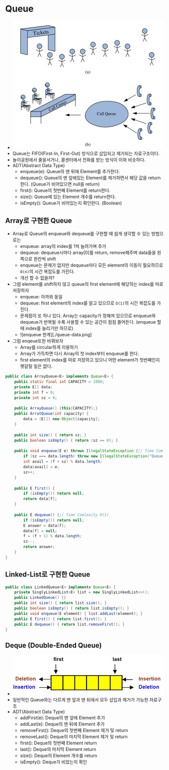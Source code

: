 # Queue
- ![queue](./queue.png)
- Queue는 FIFO(First-In, First-Out) 방식으로 삽입되고 제거되는 자료구조이다.
- 놀이공원에서 줄을서거나, 콜센터에서 전화를 받는 방식이 이와 비슷하다.
- ADT(Abstract Data Type)
  - enqueue(e): Queue의 맨 뒤에 Element를 추가한다.
  - dequeue(): Queue의 맨 앞에있는 Element를 제거하면서 해당 값을 return한다. (Queue가 비어있으면 null을 return)
  - first(): Queue의 첫번째 Element를 return한다.
  - size(): Queue에 있는 Element 개수를 return한다.
  - isEmpty(): Queue가 비어있는지 확인한다. (Boolean)

## Array로 구현한 Queue
- Array로 Queue의 enqueue와 dequeue를 구현할 때 쉽게 생각할 수 있는 방법으로는
  - enqueue: array의 index를 1씩 늘려가며 추가
  - dequeue: dequeue시마다 array[0]를 return, remove해주며 data들을 왼쪽으로 한칸씩 shift
  - enqueue는 문제가 없지만 dequeue마다 모든 element의 이동이 필요하므로 `O(n)`의 시간 복잡도를 가진다.
  - 개선 할 수 없을까?
- 그럼 element를 shift하지 않고 queue의 first element에 해당하는 index를 따로 저장하자
  - enqueue: 아까와 동일
  - dequeue: first element의 index를 알고 있으므로 `O(1)`의 시간 복잡도를 가진다.
  - 문제점이 또 하나 있다. Array는 capacity가 정해져 있으므로 enqueue와 dequeue가 반복될 수록
    사용할 수 있는 공간이 점점 줄어든다. (enqueue 할 때 index를 늘리기만 하므로)
  - ![enqueue 한계][./queue-data.png]
- 그럼 enqeue또한 바꿔보자
  - Array를 circular하게 이용하기
  - Array가 가득차면 다시 Array의 첫 index부터 enqueue를 한다.
  - first element의 index를 따로 저장하고 있으니 어떤 element가 첫번째인지 햇갈릴 일은 없다.
``` java
public class ArrayQueue<E> implements Queue<E> {
    public static final int CAPACITY = 1000;
    private E[] data;
    private int f = 0;
    private int sz = 0;

    public ArrayQueue() {this(CAPACITY);}
    public ArratQueue(int capacity) {
        data = (E[]) new Object[capacity];
    }

    public int size() { return sz; }
    public boolean isEmpty() { return (sz == 0); }

    public void enqueue(E e) throws IllegalStateException {// Time Comlexity O(1)
        if (sz === data.length) throw new IllegalStateException("Queue is full");
        int avail = (f + sz) % data.length;
        data[avail] = e;
        sz++;
    }

    public E first() {
        if (isEmpty()) return null;
        return data[f];
    }

    public E dequeue() {// Time Comlexity O(1)
        if (isEmpty()) return null;
        E answer = data[f];
        data[f] = null;
        f = (f + 1) % data.length;
        sz--;
        return answer;
    }
}
```

## Linked-List로 구현한 Queue
``` java
public class LinkedQueue<E> implements Queue<E> {
    private SinglyLinkedList<E> list = new SinglyLinkedList<>();
    public LinkedQueue() {}
    public int size() { return list.size(); }
    public boolean isEmpty() { return list.isEmpty(); }
    public void enqueue(E element) { list.addLast(element); }
    public E first() { return list.first(); }
    public E dequeue() { return list.removeFirst(); }
}
```

## Deque (Double-Ended Queue)
- ![deque](./deque.jpeg)
- 일반적인 Queue와는 다르게 맨 앞과 맨 뒤에서 모두 삽입과 제거가 가능한 자료구조
- ADT(Abstract Data Type)
  - addFirst(e): Deque의 맨 앞에 Element 추가
  - addLast(e): Deque의 맨 뒤에 Element 추가
  - removeFirst(): Deque의 첫번째 Element 제거 및 return
  - removeLast(): Deque의 마지막 Element 제거 및 return
  - first(): Deque의 첫번째 Element return
  - last(): Deque의 마지막 Element return
  - size(): Deque의 Element 개수를 return
  - isEmpty(): Deque가 비었는지 확인
